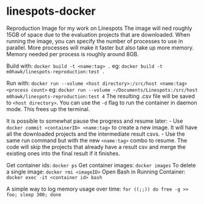 # linespots-docker
Reproduction Image for my work on Linespots
The image will ned roughly 15GB of space due to the evaluation projects that are downloaded.
When running the image, you can specify the number of processes to use in parallel.
More processes will make it faster but also take up more memory.
Memory needed per process is roughly around 8GB.

Build with: `docker build -t <name:tag> .`
    eg: `docker build -t m0hawk/linespots-reproduction:test .`

Run with: `docker run --volume <host directory>:/src/host <name:tag> <process count>`
    eg: `docker run --volume ~/Documents/Linespots:/src/host m0hawk/linespots-reproduction:test 4`
    The resulting .csv file will be saved to `<host directory>`.
    You can use the `-d` flag to run the container in daemon mode. This frees up the terminal.

It is possible to somewhat pause the progress and resume later:
    - Use `docker commit <containerID> <name:tag>` to create a new image. It will have all the downloaded projects and the intermediate result csvs.
    - Use the same run command but with the new `<name:tag>` combo to resume. The code will skip the projects that already have a result csv and merge the existing ones into the final result if it finishes.

Get container ids: `docker ps`
Get container images: `docker images`
To delete a single image: `docker rmi <imageID>`
Open Bash in Running Container: `docker exec -it <container id> bash`

A simple way to log memory usage over time: `for ((;;)) do free -g >> foo; sleep 300; done`
